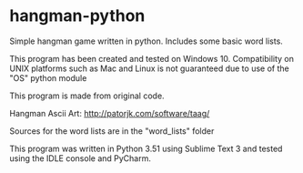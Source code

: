 # hangman-python
Simple hangman game written in python. Includes some basic word lists.

This program has been created and tested on Windows 10.
Compatibility on UNIX platforms such as Mac and Linux is not guaranteed due to use of the "OS" python module

This program is made from original code.

Hangman Ascii Art: http://patorjk.com/software/taag/

Sources for the word lists are in the "word_lists" folder

This program was written in Python 3.51 using Sublime Text 3 and tested using the IDLE console and PyCharm.
